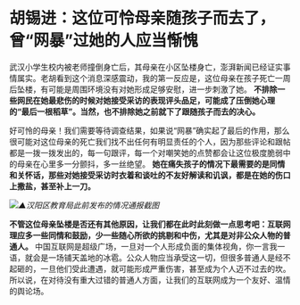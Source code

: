 

# 胡锡进：这位可怜母亲随孩子而去了，曾“网暴”过她的人应当惭愧

武汉小学生校内被老师撞倒身亡后，其母亲在小区坠楼身亡，澎湃新闻已经证实事情属实。老胡看到这个消息深感震动，我的第一反应是，这位母亲在孩子死亡一周后坠楼，有可能是周围环境没有对她形成足够安慰，进一步刺激了她。
**不排除一些网民在她最悲伤的时候对她接受采访的表现评头品足，可能成了压倒她心理的“最后一根稻草”。当然，也不排除她之前就下了跟随孩子而去的决心。**

好可怜的母亲！我们需要等待调查结果，如果说“网暴”确实起了最后的作用，那么很可能对这位母亲的死亡我们找不出任何有明显责任的个人，因为那些评论和跟帖都是一拨一拨发出的，每一句跟评，每一个对嘲笑她的点赞都会让这位极度脆弱中的母亲在心里多一分颤抖，多一丝绝望。
**她在痛失孩子的情况下最需要的是同情和关怀话，那些对她接受采访时衣着和谈吐的不友好解读和讥讽，都是在她的伤口上撒盐，甚至补上一刀。**

![](https://inews.gtimg.com/om_bt/OaV8GSQLvMG-6dkXAbYn2CUytomInrMSDDJT6u--hk_nMAA/1000)_▲汉阳区教育局此前发布的情况通报截图_

**不管这位母亲坠楼是否还有其他原因，让我们都在此时此刻做一点思考吧：互联网理应多一些同情和鼓励，少一些随心所欲的挑剔和中伤，尤其是对非公众人物的普通人。**
中国互联网是超级广场，一旦对一个人形成负面的集体视角，你一言我一语，就会是一场铺天盖地的冰雹。公众人物应当承受这一切，但很多普通人是经不起砸的，一旦他们受此遭遇，就可能形成严重伤害，甚至成为个人迈不过去的坎。所以说，在对待没有重大过错的普通人方面，让我们的互联网成为一个友好、温情的舆论场。

